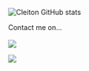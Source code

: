 ![Cleiton GitHub stats](https://github-readme-stats.vercel.app/api?username=destinyendless&show_icons=true&theme=dark)

Contact me on... <br><br>
<a href="mailto:cleitonmoraisdemelo+github@gmail.com"><img src="https://img.shields.io/badge/Gmail-D14836?style=for-the-badge&logo=gmail&logoColor=white" target="_blank"></a>

<a href="https://www.linkedin.com/in/cleitonmoraisdemelo" target="_blank"><img src="https://img.shields.io/badge/LinkedIn-0077B5?style=for-the-badge&logo=linkedin&logoColor=white" target="_blank"></a>
